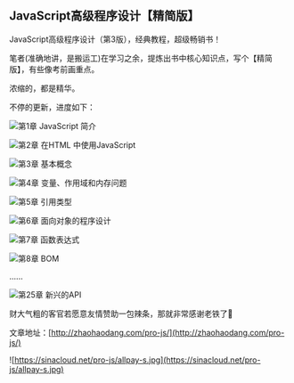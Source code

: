 ## JavaScript高级程序设计【精简版】

JavaScript高级程序设计（第3版），经典教程，超级畅销书！

笔者(准确地讲，是搬运工)在学习之余，提炼出书中核心知识点，写个【精简版】，有些像考前画重点。

浓缩的，都是精华。


不停的更新，进度如下：

 ![](http://progressed.io/bar/100?title=completed)第1章 JavaScript 简介

 ![](http://progressed.io/bar/100?title=completed)第2章 在HTML 中使用JavaScript

 ![](http://progressed.io/bar/100?title=completed)第3章 基本概念

 ![](http://progressed.io/bar/100?title=completed)第4章 变量、作用域和内存问题

 ![](http://progressed.io/bar/100?title=completed)第5章 引用类型

 ![](http://progressed.io/bar/100?title=completed)第6章 面向对象的程序设计

 ![](http://progressed.io/bar/100?title=completed)第7章 函数表达式

![](http://progressed.io/bar/60?title=completed)第8章 BOM



  ......

 ![](http://progressed.io/bar/0?title=completed)第25章 新兴的API



​财大气粗的客官若愿意友情赞助一包辣条，那就非常感谢老铁了:tada: 

文章地址：[http://zhaohaodang.com/pro-js/](http://zhaohaodang.com/pro-js/)

![https://sinacloud.net/pro-js/allpay-s.jpg](https://sinacloud.net/pro-js/allpay-s.jpg)



